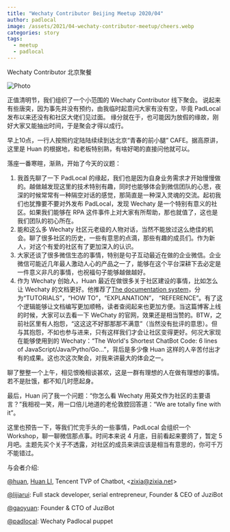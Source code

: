 ```yaml
---
title: "Wechaty Contributor Beijing Meetup 2020/04"
author: padlocal
image: /assets/2021/04-wechaty-contributor-meetup/cheers.webp
categories: story
tags:
  - meetup
  - padlocal
---
```


Wechaty Contributor 北京聚餐

![Photo][wechaty-beijing-meetup-photo]

正值清明节，我们组织了一个小范围的 Wechaty Contributor 线下聚会。
说起来有些唐突，因为事先并没有预约，由我临时起意问大家有没有空，毕竟 PadLocal 发布以来还没有和社区大佬们见过面。
缘分就在于，也可能因为放假的缘故，刚好大家又能抽出时间，于是聚会才得以成行。

早上10点，一行人按照约定陆陆续续到达北京“青春的前小腿” CAFE。据高原讲，这里是 Huan 的根据地，和老板特别熟，有啥好喝的直接问他就可以。

落座一番寒暄，渐熟，开始了今天的议题：

1. 我首先聊了一下 PadLocal 的缘起，我们也是因为自身业务需求才开始慢慢做的。越做越发现这里的技术特别有趣，同时也能够体会到微信团队的心思，夜深的时候常常有一种隔空对话的感觉，那简直是一种深入灵魂的交流。起初我们也犹豫要不要对外发布 PadLocal，发现 Wechaty 是一个特别有意义的社区。如果我们能够在 RPA 这件事件上对大家有所帮助，那也就值了，这也是我们团队的初心所在。
2. 能和这么多 Wechaty 社区元老级的人物对话，当然不能放过这么绝佳的机会。聊了很多社区的历史，一些有意思的点滴，那些有趣的成员们。作为新人，对这个有爱的社区有了更加深入的认识。
3. 大家还谈了很多微信生态的事情，特别是句子互动最近在做的企业微信。企业微信可能近几年最人激动人心的产品之一了，能够在这个平台深耕下去必定是一件意义非凡的事情，也祝福句子能够越做越好。
4. 作为 Wechaty 创始人，Huan 最近在做很多关于社区建设的事情，比如怎么让 Wechaty 的文档更好。他推荐了[The documentation system](https://documentation.divio.com/)，分为“TUTORIALS”，“HOW TO”，“EXPLANATION”， “REFERENCE”。有了这个逻辑能够让文档编写更加顺畅，读者查阅起来也更加方便。当这篇博客上线的时候，大家可以去看一下 WeChaty 的官网，效果还是相当赞的。BTW，之前社区里有人抱怨，“这这这不好那那那不满意”（当然没有批评的意思）。但与其抱怨，不如也参与进来，只有这样我们才会让社区变得更好。何况大家现在能够使用到的 Wechaty：“The World's Shortest ChatBot Code: 6 lines of JavaScript/Java/Pytho/Go...”，背后是多少像 Huan 这样的人辛苦付出才有的成果。这也次这次聚会，对我来讲最大的体会之一。

聊了整整一个上午，相见恨晚相谈甚欢，这是一群有理想的人在做有理想的事情。若不是肚饿，都不知几时愿起身。

最后，Huan 问了我一个问题：“你怎么看 Wechaty 用英文作为社区的主要语言？”我相视一笑，用一口倍儿地道的老伦敦腔回答道：“We are totally fine with it”。

这里也预告一下，等我们忙完手头的一些事情，PadLocal 会组织一个 Workshop，聊一聊微信那点事。时间本来说 4 月底，目前看起来要鸽了，暂定 5 月吧。主题先买个关子不透露，对社区的成员来讲应该是相当有意思的，你可千万不能错过。

与会者介绍:

[@huan](https://github.com/huan), [Huan LI](https://wechaty.js.org/contributors/huan), Tencent TVP of Chatbot, \<zixia@zixia.net\>

[@lijiarui](https://github.com/lijiarui): Full stack developer, serial entrepreneur, Founder & CEO of JuziBot

[@gaoyuan](https://github.com/windmemory): Founder & CTO of JuziBot

[@padlocal](https://github.com/padlocal): Wechaty Padlocal puppet

[wechaty-beijing-meetup-photo]: /assets/2021/04-wechaty-contributor-meetup/cheers.webp
